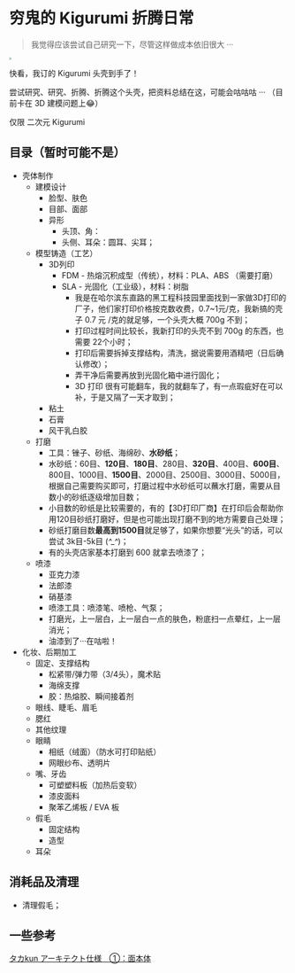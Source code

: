 # 穷鬼的 Kigurumi 折腾日常

> 我觉得应该尝试自己研究一下，尽管这样做成本依旧很大 ··· 

<img src="https://i.loli.net/2020/11/01/x6oUIE4iLSZQWNz.jpg" style="zoom: 25%;" />

快看，我订的 Kigurumi 头壳到手了！

尝试研究、研究、折腾、折腾这个头壳，把资料总结在这，可能会咕咕咕 ··· （目前卡在 3D 建模问题上😂）

仅限 二次元 Kigurumi



## 目录（暂时可能不是）

- 壳体制作
  - 建模设计
    - 脸型、肤色
    - 目部、面部
    - 异形
      - 头顶、角：
      - 头侧、耳朵：圆耳、尖耳；
  - 模型铸造（工艺）
    - 3D列印
      - FDM - 热熔沉积成型（传统），材料：PLA、ABS （需要打磨）
      - SLA - 光固化（工业级），材料：树脂
        - 我是在哈尔滨东直路的黑工程科技园里面找到一家做3D打印的厂子，他们家打印价格按克数收费，0.7~1元/克，我新搞的壳子 0.7 元 /克的就足够，一个头壳大概 700g 不到；
        - 打印过程时间比较长，我新打印的头壳不到 700g 的东西，也需要 22个小时；
        - 打印后需要拆掉支撑结构，清洗，据说需要用酒精吧（日后确认修改）；
        - 弄干净后需要再放到光固化箱中进行固化；
        - 3D 打印 很有可能翻车，我的就翻车了，有一点瑕疵好在可以补，于是又隔了一天才取到；
    - 粘土
    - 石膏
    - 风干乳白胶
  - 打磨
    - 工具：锉子、砂纸、海绵砂、**水砂纸**；
    - 水砂纸：60目、**120目**、**180目**、280目、**320目**、400目、**600目**、800目、1000目、**1500目**、2000目、2500目、3000目、5000目，根据自己需要购买即可，打磨过程中水砂纸可以蘸水打磨，需要从目数小的砂纸逐级增加目数；
    - 小目数的砂纸是比较需要的，有的【3D打印厂商】在打印后会帮助你用120目砂纸打磨好，但是也可能出现打磨不到的地方需要自己处理；
    - 砂纸打磨目数**最高到1500目**就足够了，如果你想要“光头”的话，可以尝试 3k目-5k目 (*^_^*)；
    - 有的头壳店家基本打磨到 600 就拿去喷漆了；
  - 喷漆
    - 亚克力漆
    - 法郎漆
    - 硝基漆
    - 喷漆工具：喷漆笔、喷枪、气泵；
    - 打磨光，上一层白，上一层白一点的肤色，粉底扫一点晕红，上一层消光；
    - 油漆到了···在咕啦！
- 化妆、后期加工
  - 固定、支撑结构
    - 松紧带/弹力带（3/4头），魔术贴
    - 海绵支撑
    - 胶：热熔胶、瞬间接着剂
  - 眼线、睫毛、眉毛
  - 腮红
  - 其他纹理
  - 眼睛
    - 相纸（绒面）（防水可打印贴纸）
    - 网眼纱布、透明片
  - 嘴、牙齿
    - 可塑塑料板（加热后变软）
    - 漆皮面料
    - 聚苯乙烯板 / EVA 板
  - 假毛
    - 固定结构
    - 造型
  - 耳朵

## 消耗品及清理
- 清理假毛；

## 一些参考

[タカkun アーキテクト仕様　①：面本体](https://twitter.com/Taka_kun_0121/status/1342838209609232384)
